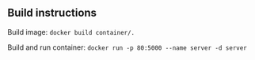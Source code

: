 ## Build instructions

Build image: `docker build container/.` 

Build and run container: `docker run -p 80:5000 --name server -d server`


